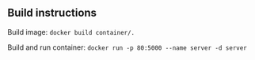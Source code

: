 ## Build instructions

Build image: `docker build container/.` 

Build and run container: `docker run -p 80:5000 --name server -d server`


